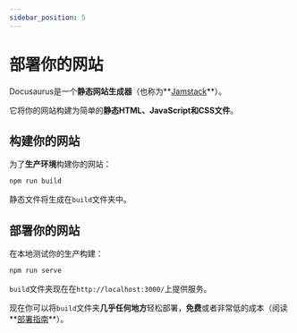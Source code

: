 ```yaml
---
sidebar_position: 5
---
```


# 部署你的网站

Docusaurus是一个**静态网站生成器**（也称为**[Jamstack](https://jamstack.org/)**）。

它将你的网站构建为简单的**静态HTML、JavaScript和CSS文件**。

## 构建你的网站

为了**生产环境**构建你的网站：

```bash
npm run build
```

静态文件将生成在`build`文件夹中。

## 部署你的网站

在本地测试你的生产构建：

```bash
npm run serve
```

`build`文件夹现在在`http://localhost:3000/`上提供服务。

现在你可以将`build`文件夹**几乎任何地方**轻松部署，**免费**或者非常低的成本（阅读**[部署指南](https://docusaurus.io/docs/deployment)**）。